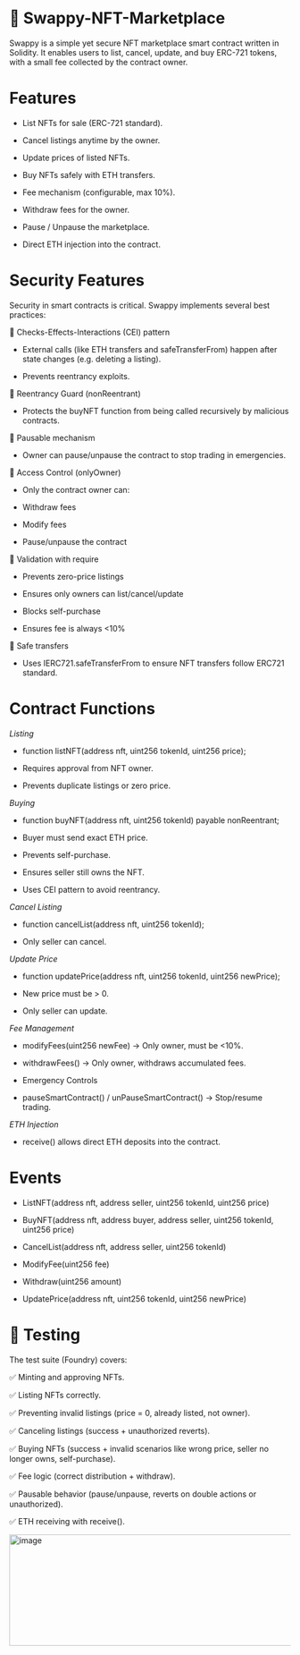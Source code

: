 # 💎 Swappy-NFT-Marketplace
Swappy is a simple yet secure NFT marketplace smart contract written in Solidity. It enables users to list, cancel, update, and buy ERC-721 tokens, with a small fee collected by the contract owner.
# Features

 - List NFTs for sale (ERC-721 standard).

 - Cancel listings anytime by the owner.

 - Update prices of listed NFTs.

 - Buy NFTs safely with ETH transfers.

 - Fee mechanism (configurable, max 10%).

 - Withdraw fees for the owner.

 - Pause / Unpause the marketplace.

 - Direct ETH injection into the contract.

# Security Features

Security in smart contracts is critical. Swappy implements several best practices:

🔹 Checks-Effects-Interactions (CEI) pattern

 - External calls (like ETH transfers and safeTransferFrom) happen after state changes (e.g. deleting a listing).

 - Prevents reentrancy exploits.

🔹 Reentrancy Guard (nonReentrant)

 - Protects the buyNFT function from being called recursively by malicious contracts.

🔹 Pausable mechanism

 - Owner can pause/unpause the contract to stop trading in emergencies.

🔹 Access Control (onlyOwner)

 - Only the contract owner can:

 - Withdraw fees

 - Modify fees

 - Pause/unpause the contract

🔹 Validation with require

 - Prevents zero-price listings

 - Ensures only owners can list/cancel/update

 - Blocks self-purchase

 - Ensures fee is always <10%

🔹 Safe transfers

 - Uses IERC721.safeTransferFrom to ensure NFT transfers follow ERC721 standard.

# Contract Functions

*Listing*


 - function listNFT(address nft, uint256 tokenId, uint256 price);

 - Requires approval from NFT owner.

 - Prevents duplicate listings or zero price.

*Buying*


 - function buyNFT(address nft, uint256 tokenId) payable nonReentrant;

 - Buyer must send exact ETH price.

 - Prevents self-purchase.

 - Ensures seller still owns the NFT.

 - Uses CEI pattern to avoid reentrancy.

*Cancel Listing*


 - function cancelList(address nft, uint256 tokenId);

 - Only seller can cancel.

*Update Price*


 - function updatePrice(address nft, uint256 tokenId, uint256 newPrice);

 - New price must be > 0.

 - Only seller can update.

*Fee Management*


 - modifyFees(uint256 newFee) → Only owner, must be <10%.

 - withdrawFees() → Only owner, withdraws accumulated fees.

 - Emergency Controls

 - pauseSmartContract() / unPauseSmartContract() → Stop/resume trading.

*ETH Injection*


 - receive() allows direct ETH deposits into the contract.

# Events

- ListNFT(address nft, address seller, uint256 tokenId, uint256 price)

- BuyNFT(address nft, address buyer, address seller, uint256 tokenId, uint256 price)

- CancelList(address nft, address seller, uint256 tokenId)

- ModifyFee(uint256 fee)

- Withdraw(uint256 amount)

- UpdatePrice(address nft, uint256 tokenId, uint256 newPrice)

# 🧪 Testing

The test suite (Foundry) covers:

✅ Minting and approving NFTs.

✅ Listing NFTs correctly.

✅ Preventing invalid listings (price = 0, already listed, not owner).

✅ Canceling listings (success + unauthorized reverts).

✅ Buying NFTs (success + invalid scenarios like wrong price, seller no longer owns, self-purchase).

✅ Fee logic (correct distribution + withdraw).

✅ Pausable behavior (pause/unpause, reverts on double actions or unauthorized).

✅ ETH receiving with receive().

<img width="729" height="199" alt="image" src="https://github.com/user-attachments/assets/5fa6e2d4-bf49-417b-b1e5-34b7a62276f9" />
